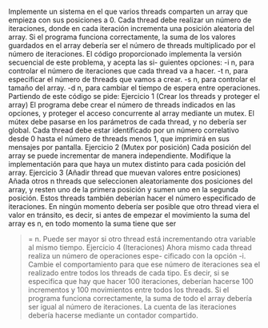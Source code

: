 Implemente un sistema en el que varios threads comparten un array que empieza con sus
posiciones a 0. Cada thread debe realizar un número de iteraciones, donde en cada iteración
incrementa una posición aleatoria del array. Si el programa funciona correctamente, la suma de
los valores guardados en el array debería ser el número de threads multiplicado por el número de
iteraciones.
El código proporcionado implementa la versión secuencial de este problema, y acepta las si-
guientes opciones:
-i n, para controlar el número de iteraciones que cada thread va a hacer.
-t n, para especificar el número de threads que vamos a crear.
-s n, para controlar el tamaño del array.
-d n, para cambiar el tiempo de espera entre operaciones.
Partiendo de este código se pide:
Ejercicio 1 (Crear los threads y proteger el array)
El programa debe crear el número de threads indicados en las opciones, y proteger el acceso
concurrente al array mediante un mutex. El mútex debe pasarse en los parámetros de cada thread,
y no debería ser global.
Cada thread debe estar identificado por un número correlativo desde 0 hasta el número de
threads menos 1, que imprimirá en sus mensajes por pantalla.
Ejercicio 2 (Mutex por posición) Cada posición del array se puede incrementar de manera
independiente. Modifique la implementación para que haya un mutex distinto para cada posición
del array.
Ejercicio 3 (Añadir thread que muevan valores entre posiciones)
Añada otros n threads que seleccionen aleatoriamente dos posiciones del array, y resten uno
de la primera posición y sumen uno en la segunda posición. Estos threads también deberían hacer
el número especificado de iteraciones.
En ningún momento debería ser posible que otro thread viera el valor en tránsito, es decir, si
antes de empezar el movimiento la suma del array es n, en todo momento la suma tiene que ser
>= n. Puede ser mayor si otro thread está incrementando otra variable al mismo tiempo.
Ejercicio 4 (Iteraciones) Ahora mismo cada thread realiza un número de operaciones espe-
cificado con la opción -i. Cambie el comportamiento para que ese número de iteraciones sea el
realizado entre todos los threads de cada tipo.
Es decir, si se especifica que hay que hacer 100 iteraciones, deberían hacerse 100 incrementos y
100 movimientos entre todos los threads. Si el programa funciona correctamente, la suma de todo
el array debería ser igual al número de iteraciones.
La cuenta de las iteraciones debería hacerse mediante un contador compartido.
